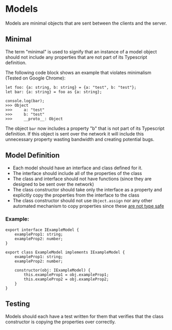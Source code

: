 # Models
Models are minimal objects that are sent between the clients and the server. 
## Minimal
The term "minimal" is used to signify that an instance of a model object should not include any properties that are not part of its Typescript definition.

The following code block shows an example that violates minimalism (Tested on Google Chrome):
```$xslt
let foo: {a: string, b: string} = {a: "test", b: "test"};
let bar: {a: string} = foo as {a: string};

console.log(bar);
>>> Object
>>>     a: "test"
>>>     b: "test"
>>>     __proto__: Object
```
The object `bar` now includes a property "b" that is not part of its Typescript definition. If this object is sent over the network it will include this unnecessary property wasting bandwidth and creating potential bugs.
## Model Definition
- Each model should have an interface and class defined for it.
- The interface should include all of the properties of the class
- The class and interface should not have functions (since they are designed to be sent over the network)
- The class constructor should take only the interface as a property and explicitly copy the properties from the interface to the class
- The class constructor should not use `Object.assign` nor any other automated mechanism to copy properties since these [are not type safe](https://stackoverflow.com/questions/55583732/what-is-the-purpose-of-object-assign-in-the-constructor-of-a-typescript-object)

### Example:
```
export interface IExampleModel {
	exampleProp1: string;
	exampleProp2: number;
}

export class ExampleModel implements IExampleModel {
	exampleProp1: string;
	exampleProp2: number;

	constructor(obj: IExampleModel) {
		this.exampleProp1 = obj.exampleProp1;
		this.exampleProp2 = obj.exampleProp2;
	}
}
```
## Testing
Models should each have a test written for them that verifies that the class constructor is copying the properties over correctly.
